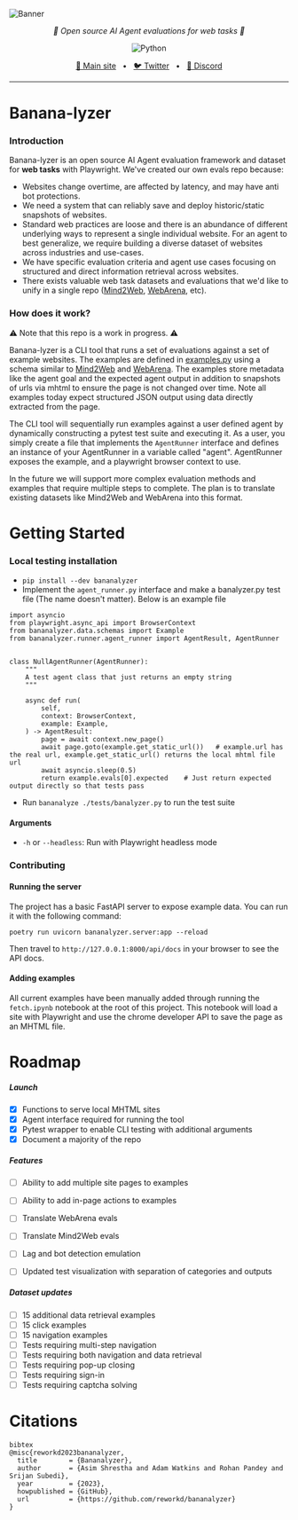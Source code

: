 ![Banner](https://raw.githubusercontent.com/reworkd/bananalyzer/main/public/banner.png?token=GHSAT0AAAAAACIR3TH3CIZWTDGKHLZDUVJ2ZKK4GZQ)
<p align="center">
  <em>🍌 Open source AI Agent evaluations for web tasks 🍌</em>
</p>
<p align="center">
    <img alt="Python" src="https://img.shields.io/badge/python-3670A0?style=for-the-badge&logo=python&logoColor=ffdd54" />
</p>

<p align="center">
<a href="https://reworkd.ai/">🔗 Main site</a>
<span>&nbsp;&nbsp;•&nbsp;&nbsp;</span>
<a href="https://twitter.com/reworkdai">🐦 Twitter</a>
<span>&nbsp;&nbsp;•&nbsp;&nbsp;</span>
<a href="https://discord.gg/gcmNyAAFfV">📢 Discord</a>
</p>

----
# Banana-lyzer
### Introduction
Banana-lyzer is an open source AI Agent evaluation framework and dataset for **web tasks** with Playwright.
We've created our own evals repo because:
- Websites change overtime, are affected by latency, and may have anti bot protections.
- We need a system that can reliably save and deploy historic/static snapshots of websites.  
- Standard web practices are loose and there is an abundance of different underlying ways to represent a single individual website. For an agent to best generalize, we require building a diverse dataset of websites across industries and use-cases.
- We have specific evaluation criteria and agent use cases focusing on structured and direct information retrieval across websites.  
- There exists valuable web task datasets and evaluations that we'd like to unify in a single repo ([Mind2Web](https://osu-nlp-group.github.io/Mind2Web/), [WebArena](https://webarena.dev/), etc).

### How does it work?
⚠️ Note that this repo is a work in progress. ⚠️

Banana-lyzer is a CLI tool that runs a set of evaluations against a set of example websites.
The examples are defined in [examples.py](https://github.com/reworkd/bananalyzer/blob/main/python/bananalyzer/data/examples.py) using a schema similar to [Mind2Web](https://osu-nlp-group.github.io/Mind2Web/) and [WebArena](https://webarena.dev/). The examples store metadata like the agent goal and the expected agent output in addition to snapshots of urls via mhtml to ensure the page is not changed over time. Note all examples today expect structured JSON output using data directly extracted from the page. 

The CLI tool will sequentially run examples against a user defined agent by dynamically constructing a pytest test suite and executing it.
As a user, you simply create a file that implements the `AgentRunner` interface and defines an instance of your AgentRunner in a variable called "agent".
AgentRunner exposes the example, and a playwright browser context to use.  

In the future we will support more complex evaluation methods and examples that require multiple steps to complete. The plan is to translate existing datasets like Mind2Web and WebArena into this format.

# Getting Started
### Local testing installation
- `pip install --dev bananalyzer`
- Implement the `agent_runner.py` interface and make a banalyzer.py test file (The name doesn't matter). Below is an example file
```
import asyncio
from playwright.async_api import BrowserContext
from bananalyzer.data.schemas import Example
from bananalyzer.runner.agent_runner import AgentResult, AgentRunner


class NullAgentRunner(AgentRunner):
    """
    A test agent class that just returns an empty string
    """

    async def run(
        self,
        context: BrowserContext,
        example: Example,
    ) -> AgentResult:
        page = await context.new_page()
        await page.goto(example.get_static_url())   # example.url has the real url, example.get_static_url() returns the local mhtml file url
        await asyncio.sleep(0.5)
        return example.evals[0].expected    # Just return expected output directly so that tests pass
```
- Run `bananalyze ./tests/banalyzer.py` to run the test suite

#### Arguments
- `-h` or `--headless`: Run with Playwright headless mode

### Contributing
#### Running the server
The project has a basic FastAPI server to expose example data. You can run it with the following command:
```
poetry run uvicorn bananalyzer.server:app --reload
```
Then travel to `http://127.0.0.1:8000/api/docs` in your browser to see the API docs.

#### Adding examples
All current examples have been manually added through running the `fetch.ipynb` notebook at the root of this project.
This notebook will load a site with Playwright and use the chrome developer API to save the page as an MHTML file.

# Roadmap
##### Launch
- [x] Functions to serve local MHTML sites
- [x] Agent interface required for running the tool
- [x] Pytest wrapper to enable CLI testing with additional arguments
- [x] Document a majority of the repo

##### Features
- [ ] Ability to add multiple site pages to examples
- [ ] Ability to add in-page actions to examples
- [ ] Translate WebArena evals
- [ ] Translate Mind2Web evals
- [ ] Lag and bot detection emulation
- [ ] Updated test visualization with separation of categories and outputs


##### Dataset updates
- [ ] 15 additional data retrieval examples
- [ ] 15 click examples
- [ ] 15 navigation examples
- [ ] Tests requiring multi-step navigation
- [ ] Tests requiring both navigation and data retrieval
- [ ] Tests requiring pop-up closing
- [ ] Tests requiring sign-in
- [ ] Tests requiring captcha solving

# Citations
```
bibtex
@misc{reworkd2023bananalyzer,
  title        = {Bananalyzer},
  author       = {Asim Shrestha and Adam Watkins and Rohan Pandey and Srijan Subedi},
  year         = {2023},
  howpublished = {GitHub},
  url          = {https://github.com/reworkd/bananalyzer}
}
```
